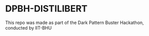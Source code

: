 # DPBH-DISTILIBERT
This repo was made as part of the Dark Pattern Buster Hackathon, conducted by IIT-BHU
